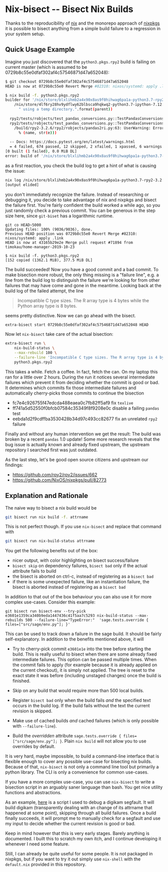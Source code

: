 # Nix-bisect -- Bisect Nix Builds

Thanks to the reproducibility of [nix](https://nixos.org/nix/) and the monorepo approach of [nixpkgs](https://github.com/NixOS/nixpkgs) it is possible to bisect anything from a simple build failure to a regression in your system setup.

## Quick Usage Example

Imagine you just discovered that the `python3.pkgs.rpy2` build is failing on current master (which is assumed to be 0729b8c55e0dfaf302af4c57546871d47a652048):

```bash
$ git checkout 0729b8c55e0dfaf302af4c57546871d47a652048
HEAD is now at 0729b8c55e0 Revert Merge #82310: nixos/systemd: apply .link

$ nix build -f. python3.pkgs.rpy2
builder for '/nix/store/blxlihmb2a4x90x8as9f0hihwag6pa1a-python3.7-rpy2-3.2.6.drv' failed with exit code 1; last 10 log lines:
    /nix/store/4lf6ry28hv9ydflwy62blbsca9hqkwq2-python3.7-ipython-7.12.0/lib/python3.7/site-packages/IPython/paths.py:67: UserWarning: IPython parent '/homeless-shelter' is not a writable location, using a temp directory.
      " using a temp directory.".format(parent))
  
  rpy2/tests/robjects/test_pandas_conversions.py::TestPandasConversions::test_dataframe_int_nan[dtype0]
  rpy2/tests/robjects/test_pandas_conversions.py::TestPandasConversions::test_dataframe_int_nan[dtype1]
    /build/rpy2-3.2.6/rpy2/robjects/pandas2ri.py:63: UserWarning: Error while trying to convert the column "z". Fall back to string conversion. The error is: int() argument must be a string, a bytes-like object or a number, not 'NAType'
      % (name, str(e)))
  
  -- Docs: https://docs.pytest.org/en/latest/warnings.html
  = 4 failed, 674 passed, 12 skipped, 2 xfailed, 1 xpassed, 6 warnings in 30.07s =
[0 built (1 failed), 0.0 MiB DL]
error: build of '/nix/store/blxlihmb2a4x90x8as9f0hihwag6pa1a-python3.7-rpy2-3.2.6.drv' failed
```

as a first reaction, you check the build log to get a hint of what is causing the issue:

```bash
nix log /nix/store/blxlihmb2a4x90x8as9f0hihwag6pa1a-python3.7-rpy2-3.2.6.drv
[output elided]
```

you don't immediately recognize the failure. Instead of researching or debugging it, you decide to take advantage of nix and nixpkgs and bisect the failure first. You're fairly confident the build worked a while ago, so you just randomly check a previous commit. You can be generous in the step size here, since `git-biset` has a logarithmic runtime.


```
git co HEAD~5000
Updating files: 100% (9036/9036), done.
Previous HEAD position was 0729b8c55e0 Revert Merge #82310: nixos/systemd: apply .link
HEAD is now at 43165b29e2e Merge pull request #71894 from timokau/home-manager-2019-10-23

$ nix build -f. python3.pkgs.rpy2
[152 copied (1362.1 MiB), 377.5 MiB DL]
```

The build succeeded! Now you have a good commit and a bad commit. To make
bisection more robust, the only thing missing is a "failure line", e.g. a line
from the build log to distinguish the failure we're looking for from other
failures that may have come and gone in the meantime. Looking back at the build
log of the failed attempt, the line

> Incompatible C type sizes. The R array type is 4 bytes while the Python array type is 8 bytes.

seems pretty distinctive. Now we can go ahead with the bisect.

```bash
extra-bisect start 0729b8c55e0dfaf302af4c57546871d47a652048 HEAD
```

Now let `nix-bisect` take care of the actual bisection:

```bash
extra-bisect run \
	nix-build-status \
	--max-rebuild 100 \
	--failure-line 'Incompatible C type sizes. The R array type is 4 bytes while the Python array type is 8 bytes.' \
	python3.pkgs.rpy2
```

This takes a while. Fetch a coffee. In fact, fetch the can. On my laptop this
ran for a little over 2 hours. During the run it notices several intermediate
failures which prevent it from deciding whether the commit is good or bad. It
determines which commits fix those intermediate failures and automatically
cherry-picks those commits to continue the bisection

- fc7e4c926755f47edcda488eaea0c7fb82ff5af9 fix `texlive`
- ff741a5d52550f0bfcb07584c35349f8f9208e0c disable a failing `pandas` test
- eebda1d2f9cdffba3530428b34d97c493cc82677 fix an unrelated `rpy2` failure

Finally and without any human intervention we get the result: The build was
broken by a recent `pandas` 1.0 update! Some more research reveals that the bug
issue is actually known and already fixed upstream, the upstream repository I
searched first was just outdated.

As the last step, let's be good open source citizens and upstream our findings:

- https://github.com/rpy2/rpy2/issues/662
- https://github.com/NixOS/nixpkgs/pull/82773

## Explanation and Rationale

The naive way to bisect a nix build would be

```bash
git bisect run nix build -f. attrname
```

This is not perfect though. If you use `nix-bisect` and replace that command with

```bash
git bisect run nix-build-status attrname
```

You get the following benefits out of the box:

- nicer output, with color highlighting on bisect success/failure
- `bisect skip` on dependency failures, `bisect bad` only if the actual attribute fails to build
- the bisect is aborted on ctrl-c, instead of registering as a `bisect bad`
- if there is some unexpected failure, like an instantiation failure, the bisect is aborted instead of registering as a `bisect bad`

In addition to that out of the box behaviour you can also use it for more
complex use-cases. Consider this example:


```
git bisect run bisect-env --try-pick e3601e1359ca340b9eda1447436c41f5aa7c5293 nix-build-status --max-rebuilds 500 --failure-line="TypeError:"  'sage.tests.override { files=["src/sage/env.py"]; }'
```

This can be used to track down a failure in the sage build. It should be fairly
self-explanatory. In addition to the benefits mentioned above, it will

- Try to cherry-pick commit `e3601e1e` into the tree before starting the build.
  This is really useful to bisect when there are some already fixed
  intermediate failures. This option can be passed multiple times. When the
  commit fails to apply (for example because it is already applied on the
  current checkout), it is simply not applied. The tree is reset to the exact
  state it was before (including unstaged changes) once the build is finished.
  
- Skip on any build that would require more than 500 local builds.

- Register `bisect bad` only when the build fails *and* the specified text
  occurs in the build log. If the build fails without the text the current
  revision is skipped.

- Make use of cached builds *and* cached failures (which is only possible with `--failure-line`).

- Build the *overridden* attribute `sage.tests.override { files=["src/sage/env.py"]; }`.
  Plain `nix build` will not allow you to use overrides by default.

It is very hard, maybe impossible, to build a command-line interface that is
flexible enough to cover any possible use-case for bisecting nix builds.
Because of that, `nix-bisect` is not only a command line tool but primarily a
python library. The CLI is only a convenience for common use-cases.

If you have a more complex use-case, you can use `nix-bisect` to write a
bisection script in an arguably saner language than bash. You get nice utility
functions and abstractions.

As an example,
[here](https://github.com/timokau/nix-bisect/blob/712adc0cd3c34bd45c22c03c06d58e83d58da1c3/doc/examples/digikam.py)
is a script I used to debug a digikam segfault. It will build digikam
(transparently dealing with an change of its attrname that happened at some
point), skipping through all build failures. Once a build finally succeeds, it
will prompt me to manually check for a segfault and use my input to decide
whether the current revision is good or bad.

Keep in mind however that this is very early stages. Barely anything is
documented. I built this to scratch my own itch, and I continue developing it
whenever I need some feature.

Still, I can already be quite useful for some people. It is not packaged in
nixpkgs, but if you want to try it out simply use `nix-shell` with the
`default.nix` provided in this repository.
